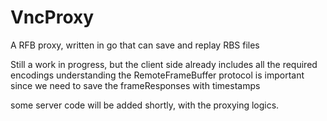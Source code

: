 # VncProxy
A RFB proxy, written in go that can save and replay RBS files

Still a work in progress, but the client side already includes all the required encodings
understanding the RemoteFrameBuffer protocol is important since we need to save the frameResponses with timestamps

some server code will be added shortly, with the proxying logics.
